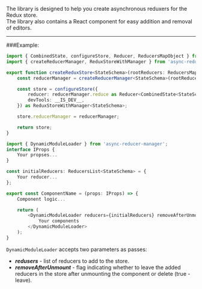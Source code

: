 The library is designed to help you create asynchronous reduxers for the Redux store.<br>
The library also contains a React component for easy addition and removal of editors.
***

###Example:

```ts
import { CombinedState, configureStore, Reducer, ReducersMapObject } from '@reduxjs/toolkit';
import { createReducerManager, ReduxStoreWithManager } from 'async-reducer-manager';

export function createReduxStore<StateSchema>(rootReducers: ReducersMapObject<StateSchema>) {
    const reducerManager = createReducerManager<StateSchema>(rootReducers);

    const store = configureStore({
        reducer: reducerManager.reduce as Reducer<CombinedState<StateSchema>>,
        devTools: __IS_DEV__,
    }) as ReduxStoreWithManager<StateSchema>;

    store.reducerManager = reducerManager;

    return store;
}

```



```ts
import { DynamicModuleLoader } from 'async-reducer-manager';
interface IProps {
    Your propses...
}

const initialReducers: ReducersList<StateSchema> = {
    Your reducer...
};

export const ComponentName = (props: IProps) => {
    Component logic...

    return (
        <DynamicModuleLoader reducers={initialReducers} removeAfterUnmount>
            Your components
        </DynamicModuleLoader>
    );
}
```

`DynamicModuleLoader` accepts two parameters as passes:<br>
* ___redusers___ - list of reducers to add to the store.
* ___removeAfterUnmount___ - flag indicating whether to leave the added reducers in the store after unmounting the component or delete (true - leave).


